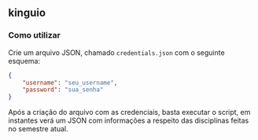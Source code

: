 ## kinguio

### Como utilizar

Crie um arquivo JSON, chamado `credentials.json` com o seguinte esquema:

```json
{
    "username": "seu_username",
    "password": "sua_senha"
}
```

Após a criação do arquivo com as credenciais, basta executar o script,
em instantes verá um JSON com informações a respeito das disciplinas
feitas no semestre atual.
